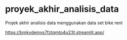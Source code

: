 # proyek_akhir_analisis_data
Projek akhir analisis data menggunakan data set bike rent

https://bmkvdemxs7fztqmto4u23t.streamlit.app/

